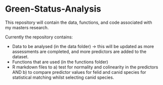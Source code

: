 # Green-Status-Analysis

This repository will contain the data, functions, and code associated with my masters research.

Currently the repository contains:
- Data to be analysed (in the data folder) -> this will be updated as more assessments are completed, and more predictors are added to the dataset.
- Functions that are used (in the functions folder)
- R markdown files to a) test for normality and colinearity in the predictors AND b) to compare predictor values for felid and canid species for statistical matching whilst selecting canid species.
